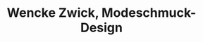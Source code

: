 ---
title: "Wencke Zwick, Modeschmuck- Design"
url: /schlaitdorf/wencke-zwick-modeschmuck-design/
shop: Kleidung
---